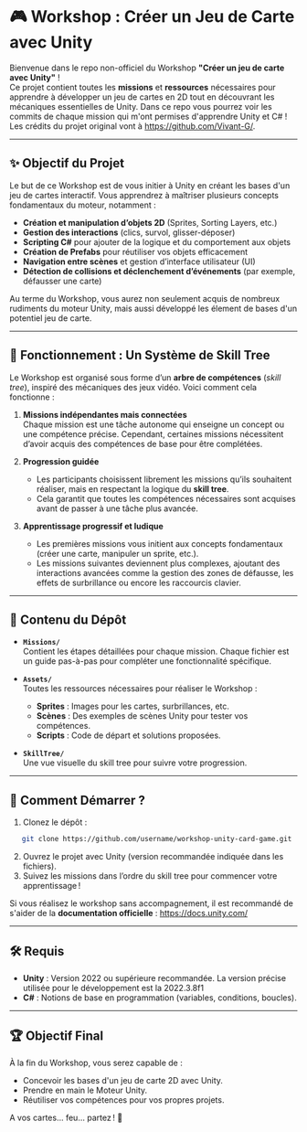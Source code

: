 # 🎮 Workshop : Créer un Jeu de Carte avec Unity

Bienvenue dans le repo non-officiel du Workshop **"Créer un jeu de carte avec Unity"** !  
Ce projet contient toutes les **missions** et **ressources** nécessaires pour apprendre à développer un jeu de cartes en 2D tout en découvrant les mécaniques essentielles de Unity.
Dans ce repo vous pourrez voir les commits de chaque mission qui m'ont permises d'apprendre Unity et C# !
Les crédits du projet original vont à https://github.com/Vivant-G/.

---

## ✨ Objectif du Projet

Le but de ce Workshop est de vous initier à Unity en créant les bases d'un jeu de cartes interactif. Vous apprendrez à maîtriser plusieurs concepts fondamentaux du moteur, notamment :

- **Création et manipulation d’objets 2D** (Sprites, Sorting Layers, etc.)
- **Gestion des interactions** (clics, survol, glisser-déposer)
- **Scripting C#** pour ajouter de la logique et du comportement aux objets
- **Création de Prefabs** pour réutiliser vos objets efficacement
- **Navigation entre scènes** et gestion d’interface utilisateur (UI)
- **Détection de collisions et déclenchement d’événements** (par exemple, défausser une carte)

Au terme du Workshop, vous aurez non seulement acquis de nombreux rudiments du moteur Unity, mais aussi développé les élement de bases d'un potentiel jeu de carte.


---

## 🌳 Fonctionnement : Un Système de Skill Tree

Le Workshop est organisé sous forme d’un **arbre de compétences** (*skill tree*), inspiré des mécaniques des jeux vidéo. Voici comment cela fonctionne :

1. **Missions indépendantes mais connectées**  
   Chaque mission est une tâche autonome qui enseigne un concept ou une compétence précise. Cependant, certaines missions nécessitent d’avoir acquis des compétences de base pour être complétées.

2. **Progression guidée**  
   - Les participants choisissent librement les missions qu’ils souhaitent réaliser, mais en respectant la logique du **skill tree**.  
   - Cela garantit que toutes les compétences nécessaires sont acquises avant de passer à une tâche plus avancée.

3. **Apprentissage progressif et ludique**  
   - Les premières missions vous initient aux concepts fondamentaux (créer une carte, manipuler un sprite, etc.).  
   - Les missions suivantes deviennent plus complexes, ajoutant des interactions avancées comme la gestion des zones de défausse, les effets de surbrillance ou encore les raccourcis clavier.

---

## 📁 Contenu du Dépôt

- **`Missions/`**  
  Contient les étapes détaillées pour chaque mission. Chaque fichier est un guide pas-à-pas pour compléter une fonctionnalité spécifique.

- **`Assets/`**  
  Toutes les ressources nécessaires pour réaliser le Workshop :  
  - **Sprites** : Images pour les cartes, surbrillances, etc.  
  - **Scènes** : Des exemples de scènes Unity pour tester vos compétences.  
  - **Scripts** : Code de départ et solutions proposées.

- **`SkillTree/`**  
  Une vue visuelle du skill tree pour suivre votre progression.  

---

## 🚀 Comment Démarrer ?

1. Clonez le dépôt :  
```bash
   git clone https://github.com/username/workshop-unity-card-game.git
```

2. Ouvrez le projet avec Unity (version recommandée indiquée dans les fichiers).
3. Suivez les missions dans l’ordre du skill tree pour commencer votre apprentissage !

Si vous réalisez le workshop sans accompagnement, il est recommandé de s'aider de la **documentation officielle** : https://docs.unity.com/

---
## 🛠️ Requis

- **Unity** : Version 2022 ou supérieure recommandée. La version précise utilisée pour le développement est la 2022.3.8f1
- **C#** : Notions de base en programmation (variables, conditions, boucles).

---

## 🏆 Objectif Final

À la fin du Workshop, vous serez capable de :

- Concevoir les bases d'un jeu de carte 2D avec Unity.
- Prendre en main le Moteur Unity.
- Réutiliser vos compétences pour vos propres projets.

A vos cartes... feu... partez ! 🎉
